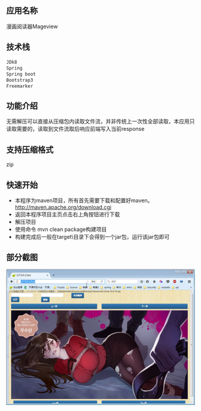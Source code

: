 ## 应用名称
漫画阅读器Mageview


## 技术栈	
	JDk8
	Spring
	Spring boot
	Bootstrap3
	Freemarker

## 功能介绍
无需解压可以直接从压缩包内读取文件流，并非传统上一次性全部读取，本应用只读取需要的，读取到文件流取后响应前端写入当前response


## 支持压缩格式
zip


## 快速开始
* 本程序为maven项目，所有首先需要下载和配置好maven。http://maven.apache.org/download.cgi
* 返回本程序项目主页点击右上角按钮进行下载
* 解压项目
* 使用命令 mvn clean package构建项目
* 构建完成后一般在target\目录下会得到一个jar包，运行该jar包即可


## 部分截图
![图1](screenshot/001.jpg)
